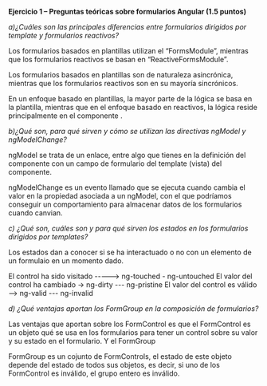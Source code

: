 **Ejercicio 1 – Preguntas teóricas sobre formularios
Angular (1.5 puntos)**

*a)¿Cuáles son las principales diferencias entre formularios dirigidos por template y formularios reactivos?*

Los formularios basados ​​en plantillas utilizan el “FormsModule”, mientras que los formularios reactivos se basan en “ReactiveFormsModule”.

Los formularios basados ​​en plantillas son de naturaleza asincrónica, mientras que los formularios reactivos son en su mayoría sincrónicos.

En un enfoque basado en plantillas, la mayor parte de la lógica se basa en la plantilla, mientras que en el enfoque basado en reactivos, la lógica reside principalmente en el componente .

*b)¿Qué son, para qué sirven y cómo se utilizan las directivas ngModel y ngModelChange?*

ngModel se trata de un enlace, entre algo que tienes en la definición del componente con un campo de formulario del template (vista) del componente.

ngModelChange es un evento llamado que se ejecuta cuando cambia el valor en la propiedad asociada a un ngModel, con el que podríamos conseguir un comportamiento para almacenar datos de los formularios cuando canvian.

*c) ¿Qué son, cuáles son y para qué sirven los estados en los formularios dirigidos por templates?*

Los estados dan a conocer si se ha interactuado o no con un elemento de un formulaio en un momento dado.

El control ha sido visitado  ----->  ng-touched - ng-untouched
El valor del control ha cambiado ->  ng-dirty --- ng-pristine
El valor del  control es válido -->  ng-valid --- ng-invalid

*d) ¿Qué ventajas aportan los FormGroup en la composición de formularios?*

Las ventajas que aportan sobre los FormControl es que el FormControl es un objeto qué se usa en los formularios para tener un control sobre su valor y su estado en el formulario. Y el FormGroup

FormGroup es un cojunto de FormControls, el estado de este objeto depende del estado de todos sus objetos, es decir, si uno de los FormControl es inválido, el grupo entero es inválido. 


